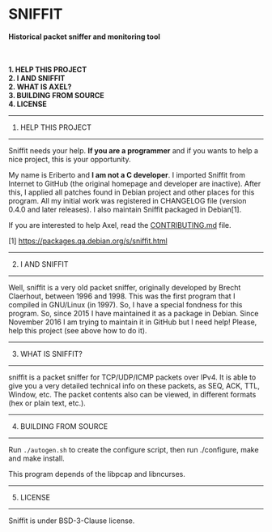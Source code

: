 # SNIFFIT
**Historical packet sniffer and monitoring tool**


<br><br>
**1. HELP THIS PROJECT**<br>
**2. I AND SNIFFIT**<br>
**2. WHAT IS AXEL?**<br>
**3. BUILDING FROM SOURCE**<br>
**4. LICENSE**<br>



--------------------
1. HELP THIS PROJECT
--------------------

Sniffit needs your help. **If you are a programmer** and if you wants to
help a nice project, this is your opportunity.

My name is Eriberto and **I am not a C developer**. I imported Sniffit from
Internet to GitHub (the original homepage and developer are inactive).
After this, I applied all patches found in Debian project and other
places for this program. All my initial work was registered in CHANGELOG
file (version 0.4.0 and later releases). I also maintain Sniffit packaged
in Debian[1].

If you are interested to help Axel, read the [CONTRIBUTING.md](CONTRIBUTING.md) file.

[1] https://packages.qa.debian.org/s/sniffit.html<br>


----------------
2. I AND SNIFFIT
----------------

Well, sniffit is a very old packet sniffer, originally developed by
Brecht Claerhout, between 1996 and 1998. This was the first program
that I compiled in GNU/Linux (in 1997). So, I have a special fondness for
this program. So, since 2015 I have maintained it as a package in Debian.
Since November 2016 I am trying to maintain it in GitHub but I need help!
Please, help this project (see above how to do it).


-------------------
3. WHAT IS SNIFFIT?
-------------------

sniffit is a packet sniffer for TCP/UDP/ICMP packets over IPv4. It is able
to give you a very detailed technical info on these packets, as SEQ, ACK, TTL,
Window, etc. The packet contents also can be viewed, in different formats
(hex or plain text, etc.).


-----------------------
4. BUILDING FROM SOURCE
-----------------------

Run `./autogen.sh` to create the configure script, then run
./configure, make and make install.

This program depends of the libpcap and libncurses.


----------
5. LICENSE
----------

Sniffit is under BSD-3-Clause license.
